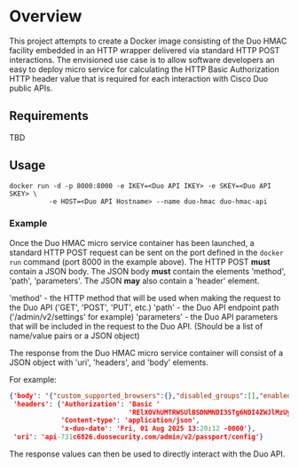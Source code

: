 # Overview

This project attempts to create a Docker image consisting of the Duo HMAC facility embedded in
an HTTP wrapper delivered via standard HTTP POST interactions. The envisioned use case is to 
allow software developers an easy to deploy micro service for calculating the HTTP Basic Authorization
HTTP header value that is required for each interaction with Cisco Duo public APIs.

## Requirements

TBD

## Usage

```shell
docker run -d -p 8000:8000 -e IKEY=<Duo API IKEY> -e SKEY=<Duo API SKEY> \
          -e HOST=<Duo API Hostname> --name duo-hmac duo-hmac-api
```

### Example

Once the Duo HMAC micro service container has been launched, a standard HTTP POST request can be sent on the
port defined in the `docker run` command (port 8000 in the example above). The HTTP POST **must** contain a
JSON body. The JSON body **must** contain the elements 'method', 'path', 'parameters'. The JSON **may** also
contain a 'header' element.

'method' - the HTTP method that will be used when making the request to the Duo API ('GET', 'POST', 'PUT', etc.)
'path' - the Duo API endpoint path ('/admin/v2/settings' for example)
'parameters' - the Duo API parameters that will be included in the request to the Duo API. (Should be a list of 
name/value pairs or a JSON object)

The response from the Duo HMAC micro service container will consist of a JSON object with 'uri', 'headers', and 
'body' elements.

For example:
```json
{'body': '{"custom_supported_browsers":{},"disabled_groups":[],"enabled_groups":[],"enabled_status":"disabled"}',
 'headers': {'Authorization': 'Basic '
                              'RElXOVhUMTRWSUlBSDNMNDI3STg6NDI4ZWJlMzUyOWUxMDQ3OWM3NmE2NDU3MGI3MjlkYTJiNjNiNDlkYTViNzQ1MTBhYTI1OWRmNTNiZDYxMjc3MGU1MGZkZDQxYWMyNjczYTUzNmIzZTA2NmJkM2MzNWEyNGIxNjdiZjZiYzEwNmNkOWZhMjA5NTc3YjI1Y2YxYzU=',
             'Content-type': 'application/json',
             'x-duo-date': 'Fri, 01 Aug 2025 13:20:12 -0000'},
 'uri': 'api-731c6826.duosecurity.com/admin/v2/passport/config'}
```

The response values can then be used to directly interact with the Duo API.